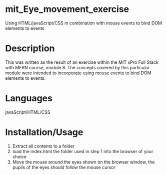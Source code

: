 # mit_Eye_movement_exercise
Using HTML/javaScript/CSS in combination with mouse events to bind DOM elements to events

# Description
This was written as the result of an exercise within the MIT xPro Full Stack with MERN course, module 8. The concepts covered by this particular module were intended to incorporate using mouse events to bind DOM elements to events.

# Languages
javaScript/HTML/CSS

# Installation/Usage
1) Extract all contents to a folder
2) load the index.html the folder used in step 1 into the browser of your choice
3) Move the mouse around the eyes shown on the browser window, the pupils of the eyes should follow the mouse cursor